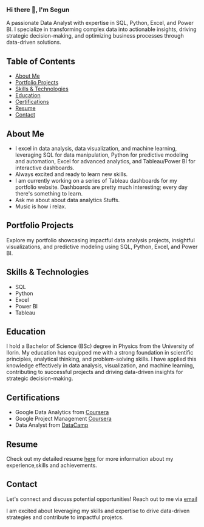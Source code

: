 ### Hi there 👋, I'm Segun
A passionate Data Analyst with expertise in SQL, Python, Excel, and Power BI. I specialize in transforming complex data into actionable insights, driving strategic decision-making, and optimizing business processes through data-driven solutions.

## Table of Contents

- [About Me](#about-me)
- [Portfolio Projects](#portfolio-projects)
- [Skills & Technologies](#skills--technologies)
- [Education](#education)
- [Certifications](#certifications)
- [Resume](#resume)
- [Contact](#contact)

## About Me
- I excel in data analysis, data visualization, and machine learning, leveraging SQL for data manipulation, Python for predictive modeling and automation, Excel for advanced analytics, and Tableau/Power BI for interactive dashboards.
- Always excited and ready to learn new skills.
- I am currently working on a series of Tableau dashboards for my portfolio website. Dashboards are pretty much interesting; every day there's something to learn.
- Ask me about about data analytics Stuffs.
- Music is how i relax.

## Portfolio Projects
Explore my portfolio showcasing impactful data analysis projects, insightful visualizations, and predictive modeling using SQL, Python, Excel, and Power BI.

## Skills & Technologies
- SQL
- Python
- Excel
- Power BI
- Tableau

## Education
I hold a Bachelor of Science (BSc) degree in Physics from the University of Ilorin. My education has equipped me with a strong foundation in scientific principles, analytical thinking, and problem-solving skills. I have applied this knowledge effectively in data analysis, visualization, and machine learning, contributing to successful projects and driving data-driven insights for strategic decision-making.

## Certifications
- Google Data Analytics from [Coursera](https://www.credly.com/badges/45006781-146d-4205-9a95-60948117c2b5)
- Google Project Management [Coursera](https://www.credly.com/badges/f9c7a16d-ccc3-43b1-a250-7de7baaf07f9/)
- Data Analyst from [DataCamp](https://www.datacamp.com/completed/statement-of-accomplishment/track/76b612084e4516ead772e4084f81747d58e5c839)

## Resume
Check out my detailed resume [here](https://onedrive.live.com/?cid=ACF8412A88BE18AD&id=acf8412a88be18ad%21380&parId=acf8412a88be18ad%21105&o=OneUp) for more information about my experience,skills and achievements.

## Contact
Let's connect and discuss potential opportunities! Reach out to me via [email](mailto:segunbakare.d@gmail.com)

I am excited about leveraging my skills and expertise to drive data-driven strategies and contribute to impactful projetcs.
